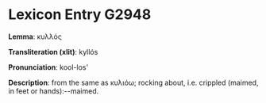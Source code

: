 # Lexicon Entry G2948

**Lemma**: κυλλός

**Transliteration (xlit)**: kyllós

**Pronunciation**: kool-los'

**Description**:
from the same as κυλιόω; rocking about, i.e. crippled (maimed, in feet or hands):--maimed.

